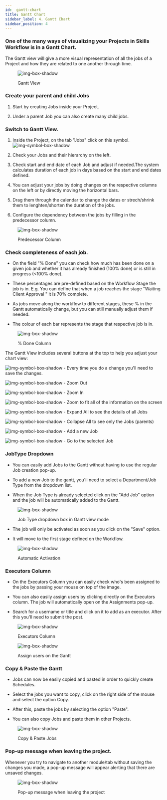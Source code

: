 ```yaml
---
id:  gantt-chart
title: Gantt Chart
sidebar_label: 4. Gantt Chart
sidebar_position: 4
---
```


### One of the many ways of visualizing your Projects in Skills Workflow is in a Gantt Chart.


The Gantt view will give a more visual representation of all the jobs of a Project and how they are related to one another through time.

<figure>

![img-box-shadow](/img/university/project-management/project-management-lesson4-1.png)
<figcaption>Gantt View</figcaption>
</figure>


### Create your parent and child Jobs

1. Start by creating Jobs inside your Project.

2. Under a parent Job you can also create many child jobs.

### Switch to Gantt View.

1. Inside the Project, on the tab "Jobs" click on this symbol. ![img-symbol-box-shadow](/img/university/project-management/project-management-lesson4-symbol-1.png)

2. Check your Jobs and their hierarchy on the left.

3. Check start and end date of each Job and adjust if needed.The system calculates duration of each job in days based on the start and end dates defined.

4. You can adjust your jobs by doing changes on the respective columns on the left or by directly moving the horizontal bars.

5. Drag them through the calendar to change the dates or strech/shrink them to lenghten/shorten the duration of the jobs.

6. Configure the dependency between the jobs by filling in the predecessor column.

<figure>

![img-box-shadow](/img/university/project-management/project-management-lesson4-2.png)
<figcaption>Predecessor Column</figcaption>
</figure>


### Check completeness of each job.

- On the field "% Done" you can check how much has been done on a given job and whether it has already finished (100% done) or is still in progress (<100% done).

- These percentages are pre-defined based on the Workflow Stage the job is in.
E.g. You can define that when a job reaches the stage "Waiting Client Approval " it is 70% complete.

- As jobs move along the workflow to different stages, these % in the Gantt automatically change, but you can still manually adjust them if needed.

- The colour of each bar represents the stage that respective job is in. 

<figure>

![img-box-shadow](/img/university/project-management/project-management-lesson4-2.png)
<figcaption>% Done Column</figcaption>
</figure>

The Gantt View includes several buttons at the top to help you adjust your chart view:

![img-symbol-box-shadow](/img/university/project-management/project-management-lesson4-symbol-2.png) - Every time you do a change you'll need to save the changes.

![img-symbol-box-shadow](/img/university/project-management/project-management-lesson4-symbol-3.png) - Zoom Out

![img-symbol-box-shadow](/img/university/project-management/project-management-lesson4-symbol-4.png) - Zoom In

![img-symbol-box-shadow](/img/university/project-management/project-management-lesson4-symbol-5.png) - Zoom to fit all of the information on the screen

![img-symbol-box-shadow](/img/university/project-management/project-management-lesson4-symbol-6.png) - Expand All to see the details of all Jobs

![img-symbol-box-shadow](/img/university/project-management/project-management-lesson4-symbol-7.png) - Collapse All to see only the Jobs (parents)

![img-symbol-box-shadow](/img/university/project-management/project-management-lesson4-symbol-8.png) - Add a new Job

![img-symbol-box-shadow](/img/university/project-management/project-management-lesson4-symbol-9.png) - Go to the selected Job

  

### JobType Dropdown

- You can easily add Jobs to the Gantt without having to use the regular Job creation pop-up.

- To add a new Job to the gantt, you'll need to select a Department/Job Type from the dropdown list.

- When the Job Type is already selected click on the "Add Job" option and the job will be automatically added to the Gantt.

<figure>

![img-box-shadow](/img/university/project-management/project-management-lesson4-4.png)
<figcaption>Job Type dropdown box in Gantt view mode</figcaption>
</figure>

- The job will only be activated as soon as you click on the "Save" option.

- It will move to the first stage defined on the Workflow.

<figure>

![img-box-shadow](/img/university/project-management/project-management-lesson4-5.png)
<figcaption>Automatic Activation</figcaption>
</figure>

### Executors Column

- On the Executors Column you can easily check who's been assigned to the jobs by passing your mouse on top of the image.

- You can also easily assign users by clicking directly on the Executors column. The job will automatically open on the Assignments pop-up.

- Search for a username or title and click on it to add as an executor. After this you'll need to submit the post.

<figure>

![img-box-shadow](/img/university/project-management/project-management-lesson4-6.png)
<figcaption>Executors Column</figcaption>
</figure>

<figure>

![img-box-shadow](/img/university/project-management/project-management-lesson4-7.png)
<figcaption>Assign users on the Gantt</figcaption>
</figure>

### Copy & Paste the Gantt

- Jobs can now be easily copied and pasted in order to quickly create Schedules.

- Select the jobs you want to copy, click on the right side of the mouse and select the option Copy.

- After this, paste the jobs by selecting the option "Paste".

- You can also copy Jobs and paste them in other Projects.

<figure>

![img-box-shadow](/img/university/project-management/project-management-lesson4-8.png)
<figcaption>Copy & Paste Jobs</figcaption>
</figure>

### Pop-up message when leaving the project.

Whenever you try to navigate to another module/tab without saving the changes you made, a pop-up message will appear alerting that there are unsaved changes. 

<figure>

![img-box-shadow](/img/university/project-management/project-management-lesson4-9.png)
<figcaption>Pop-up message when leaving the project</figcaption>
</figure>
